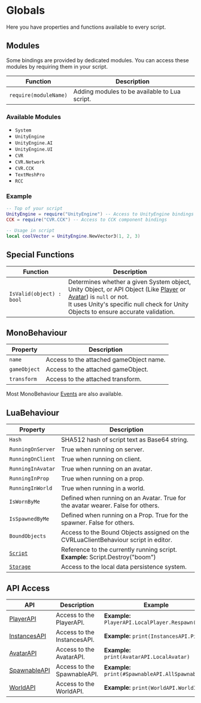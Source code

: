 # Globals

Here you have properties and functions available to every script.

## Modules

Some bindings are provided by dedicated modules. You can access these modules by requiring them in your script.

| Function              | Description                                   |
|-----------------------|-----------------------------------------------|
| `require(moduleName)` | Adding modules to be available to Lua script. |

### Available Modules

- `System`
- `UnityEngine`
- `UnityEngine.AI`
- `UnityEngine.UI`
- `CVR`
- `CVR.Network`
- `CVR.CCK`
- `TextMeshPro`
- `RCC`

### Example

```lua
-- Top of your script
UnityEngine = require("UnityEngine") -- Access to UnityEngine bindings
CCK = require("CVR.CCK") -- Access to CCK component bindings

-- Usage in script
local coolVector = UnityEngine.NewVector3(1, 2, 3)
```

## Special Functions

| Function                 | Description                                                                                                                                                                                                                                                  |
|--------------------------|--------------------------------------------------------------------------------------------------------------------------------------------------------------------------------------------------------------------------------------------------------------|
| `IsValid(object) : bool` | Determines whether a given System object, Unity Object, or API Object (Like [Player](./player-api.md#player) or [Avatar](./avatar-api.md#avatar)) is `null` or not. <br>It uses Unity's specific null check for Unity Objects to ensure accurate validation. |

## MonoBehaviour

| Property     | Description                             |
|--------------|-----------------------------------------|
| `name`       | Access to the attached gameObject name. |
| `gameObject` | Access to the attached gameObject.      |
| `transform`  | Access to the attached transform.       |

Most MonoBehaviour [Events](events.md) are also available.

## LuaBehaviour

| Property                     | Description                                                                         |
|------------------------------|-------------------------------------------------------------------------------------|
| `Hash`                       | SHA512 hash of script text as Base64 string.                                        |
| `RunningOnServer`            | True when running on server.                                                        |
| `RunningOnClient`            | True when running on client.                                                        |
| `RunningInAvatar`            | True when running on an avatar.                                                     |
| `RunningInProp`              | True when running on a prop.                                                        |
| `RunningInWorld`             | True when running in a world.                                                       |
| `IsWornByMe`                 | Defined when running on an Avatar. True for the avatar wearer. False for others.    |
| `IsSpawnedByMe`              | Defined when running on a Prop. True for the spawner. False for others.             |
| `BoundObjects`               | Access to the Bound Objects assigned on the CVRLuaClientBehaviour script in editor. |
| [`Script`](lua-behaviour.md) | Reference to the currently running script. **Example:** Script.Destroy("boom")      |
| [`Storage`](storage.md)      | Access to the local data persistence system.                                        |

## API Access

| API                              | Description                 | Example                                           |
|----------------------------------|-----------------------------|---------------------------------------------------|
| [PlayerAPI](player-api.md)       | Access to the PlayerAPI.    | **Example:** `PlayerAPI.LocalPlayer.Respawn()`    |
| [InstancesAPI](instances-api.md) | Access to the InstancesAPI. | **Example:** `print(InstancesAPI.Ping)`           |
| [AvatarAPI](avatar-api.md)       | Access to the AvatarAPI.    | **Example:** `print(AvatarAPI.LocalAvatar)`       |
| [SpawnableAPI](spawnable-api.md) | Access to the SpawnableAPI. | **Example:** `print(#SpawnableAPI.AllSpawnables)` |
| [WorldAPI](world-api.md)         | Access to the WorldAPI.     | **Example:** `print(WorldAPI.WorldID)`            |
